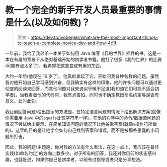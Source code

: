 # 教一个完全的新手开发人员最重要的事情是什么(以及如何教)？

> 原文：<https://dev.to/ivoberger/what-are-the-most-important-things-to-teach-a-complete-novice-dev-and-how-4c1f>

一年前，我给了我弟弟一本关于如何用 Java 编写《我的世界》插件的书。这是一本在有趣的背景下从绝对基础开始的初学者书籍。他打了很多《我的世界》的比赛(可能有点太多了)，我希望把这些变成有用的东西。

大约一年后(他现在 16 岁了)，他真的拿起了它，开始问我各种各样的问题。虽然我对他开始自己学习感到兴奋，但我确实有这样的印象，他的许多问题可以通过更彻底的阅读来回答，而其他问题对我来说似乎微不足道(我知道它们可能不适合初学者)。当我看着他的代码时，我有点害怕，同时也不确定教授命名约定等是否有意义。此时此刻。

我目前回答问题/给出提示的方法是，在特定语言问题的情况下给出解决方案(就像你需要用 Java 中的`equals`比较字符串一样)，在他的程序中的命令/数据流问题的情况下尝试给出提示，在简单知识问题的情况下让他谷歌答案(就像`%`操作符所做的)。这里的目的是让他学会如何自己找到答案和错误，而不是被那些愚蠢的小问题所打击。

因此，我的问题/主题是，你对我的方法有什么看法，在这一点上，我应该在最佳实践(如命名约定)的方向上教多少。对于所有的回答，我还对你目前的状态感兴趣，也就是说，如果你自己是初学者，以前有过指导或者只是分享想法。